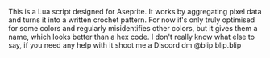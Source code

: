 This is a Lua script designed for Aseprite. It works by aggregating pixel data and turns it into a written crochet pattern. 
For now it's only truly optimised for some colors and regularly misidentifies other colors, but it gives them a name, which looks better than a hex code. 
I don't really know what else to say, if you need any help with it shoot me a Discord dm @blip.blip.blip
